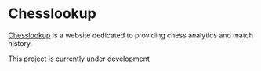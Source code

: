 # Chesslookup

[Chesslookup](https://www.chesslookup.com/) is a website dedicated to providing chess analytics and match history. 

This project is currently under development
